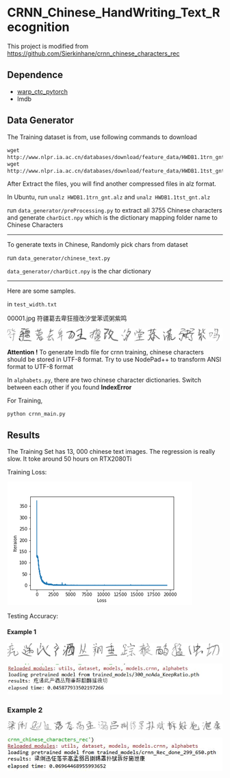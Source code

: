 
# CRNN_Chinese_HandWriting_Text_Recognition



This project is modified from https://github.com/Sierkinhane/crnn_chinese_characters_rec

## Dependence

- [warp_ctc_pytorch](https://github.com/SeanNaren/warp-ctc/tree/pytorch_bindings/pytorch_binding)
- lmdb



## Data Generator

The Training dataset is from, use following commands to download

```shell
wget http://www.nlpr.ia.ac.cn/databases/download/feature_data/HWDB1.1trn_gnt.zip
wget http://www.nlpr.ia.ac.cn/databases/download/feature_data/HWDB1.1tst_gnt.zip
```



After Extract the files, you will find another compressed files in alz format. 

In Ubuntu, run `unalz HWDB1.1trn_gnt.alz` and ``unalz HWDB1.1tst_gnt.alz``

run `data_generator/preProcessing.py` to extract all 3755 Chinese characters and generate ``charDict.npy`` which is the dictionary mapping folder name to Chinese Characters

------

 To generate texts in Chinese, Randomly pick chars from dataset

run ``data_generator/chinese_text.py``

``data_generator/charDict.npy`` is the char dictionary

------

Here are some samples.

in ``test_width.txt`` 

00001.jpg 符疆葛去卑狂擅改汐堂苯谎粥紫鸣

![](https://github.com/NormXU/crnn_chinese_handwriting_text_rec/blob/master/to_lmdb/test_width/00001.jpg)

**Attention !** To generate lmdb file for crnn training, chinese characters should be stored in UTF-8 format. Try to use NodePad++ to transform ANSI format to UTF-8 format



In ``alphabets.py``, there are two chinese character dictionaries. Switch between each other if you found **IndexError**

For Training, 

```python
python crnn_main.py
```



## Results

The Training Set has 13, 000 chinese text images. The regression is really slow. It toke around 50 hours on RTX2080Ti

Training Loss:

![](https://github.com/NormXU/crnn_chinese_handwriting_text_rec/blob/master/test_images/loss.png)

Testing Accuracy:

#### Example 1

![](https://github.com/NormXU/crnn_chinese_handwriting_text_rec/blob/master/test_images/test1.jpg)

![](https://github.com/NormXU/crnn_chinese_handwriting_text_rec/blob/master/test_images/1.JPG)

### Example 2

![](https://github.com/NormXU/crnn_chinese_handwriting_text_rec/blob/master/test_images/test2.jpg)

![](https://github.com/NormXU/crnn_chinese_handwriting_text_rec/blob/master/test_images/2.JPG)

